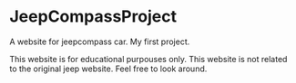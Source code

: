 # JeepCompassProject
A website for jeepcompass car. My first project.


This website is for educational purpouses only. This website is not related to the original jeep website. Feel free to look around.
